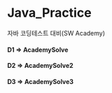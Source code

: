 # Java_Practice

자바 코딩테스트 대비(SW Academy)

#### D1 => AcademySolve
#### D2 => AcademySolve2
#### D3 => AcademySolve3
